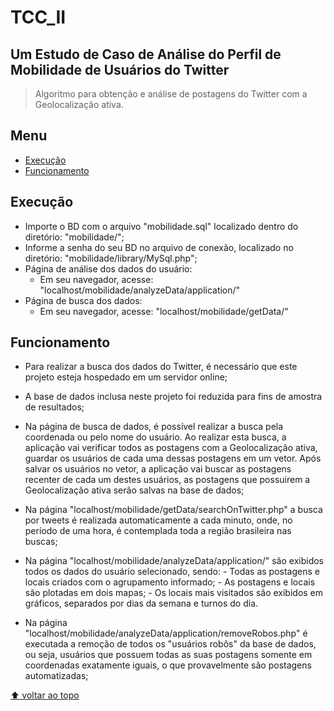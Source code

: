# TCC_II

## Um Estudo de Caso de Análise do Perfil de Mobilidade de Usuários do Twitter

> Algoritmo para obtenção e análise de postagens do Twitter com a Geolocalização ativa.

## Menu

  - [Execução](#execução)
  - [Funcionamento](#funcionamento)  

## Execução

  - Importe o BD com o arquivo "mobilidade.sql" localizado dentro do diretório: "mobilidade/";
  - Informe a senha do seu BD no arquivo de conexão, localizado no diretório: "mobilidade/library/MySql.php";
  - Página de análise dos dados do usuário:
    - Em seu navegador, acesse: "localhost/mobilidade/analyzeData/application/"
  - Página de busca dos dados:
    - Em seu navegador, acesse: "localhost/mobilidade/getData/"

## Funcionamento

  - Para realizar a busca dos dados do Twitter, é necessário que este projeto esteja hospedado em um servidor online;
  - A base de dados inclusa neste projeto foi reduzida para fins de amostra de resultados;

  - Na página de busca de dados, é possível realizar a busca pela coordenada ou pelo nome do usuário. Ao realizar esta busca, a aplicação vai verificar todos as postagens com a Geolocalização ativa, guardar os usuários de cada uma dessas postagens em um vetor. Após salvar os usuários no vetor, a aplicação vai buscar as postagens recenter de cada um destes usuários, as postagens que possuirem a Geolocalização ativa serão salvas na base de dados;

  - Na página "localhost/mobilidade/getData/searchOnTwitter.php" a busca por tweets é realizada automaticamente a cada minuto, onde, no período de uma hora, é contemplada toda a região brasileira nas buscas; 

  -  Na página "localhost/mobilidade/analyzeData/application/" são exibidos todos os dados do usuário selecionado, sendo:
    - Todas as postagens e locais criados com o agrupamento informado; 
    - As postagens e locais são plotadas em dois mapas;
    - Os locais mais visitados são exibidos em gráficos, separados por dias da semana e turnos do dia.

  - Na página "localhost/mobilidade/analyzeData/application/removeRobos.php" é executada a remoção de todos os "usuários robôs" da base de dados, ou seja, usuários que possuem todas as suas postagens somente em coordenadas exatamente iguais, o que provavelmente são postagens automatizadas;

[⬆ voltar ao topo](#menu-menu)
